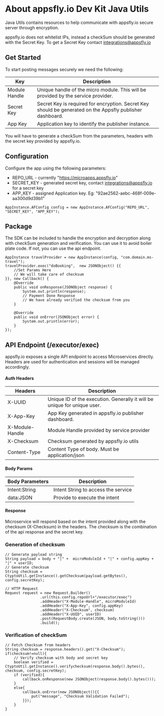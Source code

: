 # About appsfly.io Dev Kit Java Utils
Java Utils contains resources to help communicate with appsfly.io secure server through encryption. 

appsfly.io does not whitelist IPs, instead a checkSum should be generated with the Secret Key. To get a Secret Key contact integrations@appsfly.io

##  Get Started
To start posting messages securely we need the following:

| Key | Description |
| --- | --- |
| Module Handle | Unique handle of the micro module. This will be provided by the service provider. |
| Secret Key | Secret Key is required for encryption. Secret Key should be generated on the Appsfly publisher dashboard. |
| App Key | Application key to identify the publisher instance. |

You will have to generate a checkSum from the parameters, headers with the secret key provided by appsfly.io.

## Configuration
Configure the app using the following parameters:

* REPO_URL - currently "https://microapps.appsfly.io"
* SECRET_KEY - generated secret key, contact integrations@appsfly.io for a secret key
* APP_KEY - assigned Application key. Eg: "92ae2562-aebc-468f-009e-aa300d9d39b1"

```
AppInstance.AFConfig config = new AppInstance.AFConfig("REPO_URL", "SECRET_KEY", "APP_KEY");
```    
## Package
The SDK can be included to handle the encryption and decryption along with checkSum generation and verification.
You can use it to avoid boiler plate code. If not, you can use the api endpoint.

```
AppInstance travelProvider = new AppInstance(config, "com.domain.ms-travel");
travelProvider.exec("doBooking",  new JSONObject() {{
    //Set Params Here
    // We will take care of checksum
}}, new Callback() {
    @Override
    public void onResponse(JSONObject response) {
        System.out.println(response);
        // Payment Done Response
        // We have already verified the checksum from you
    }

    @Override
    public void onError(JSONObject error) {
        System.out.println(error);
    }
});
```

## API Endpoint (/executor/exec)

appsfly.io exposes a single API endpoint to access Microservices directly. Headers are used for authentication and sessions will be managed accordingly.

#### Auth Headers

| Headers | Description |
| --- | --- |
| X-UUID | Unique ID of the execution. Generally it will be unique for unique user. |
| X-App-Key | App Key generated in appsfly.io publisher dashboard. |
| X-Module-Handle | Module Handle provided by service provider |
| X-Checksum | Checksum generated by appsfly.io utils |
| Content-Type | Content Type of body. Must be application/json |

#### Body Params

| Body Parameters | Description |
| --- | --- |
| Intent:String | Intent String to access the service |
| data:JSON | Provide to execute the intent |

#### Response

Microservice will respond based on the intent provided along with the checksum (X-Checksum) in the headers. The checksum is the combination of the api response and the secret key.

### Generation of checksum

```
// Generate payload string
String payload = body + "|" +  microModuleId + "|" + config.appKey + "|" + userID;
// Generate checksum
String checksum = CtyptoUtil.getInstance().getChecksum(payload.getBytes(), config.secretKey);

// HTTP Request
Request request = new Request.Builder()
                .url(this.config.repoUrl+"/executor/exec")
                .addHeader("X-Module-Handle", microModuleId)
                .addHeader("X-App-Key", config.appKey)
                .addHeader("X-Checksum", checksum)
                .addHeader("X-UUID", userID)
                .post(RequestBody.create(JSON, body.toString()))
                .build();
```

### Verification of checkSum

```
// Fetch Checksum from headers
String checksum = response.headers().get("X-Checksum");
if(checksum!=null){
    // Verify checksum with body and secret key
    boolean verified = CtyptoUtil.getInstance().verifychecksum(response.body().bytes(), checksum, config.secretKey);
    if (verified){
        callback.onResponse(new JSONObject(response.body().bytes()));
    }
    else{
        callback.onError(new JSONObject(){{
            put("message", "Checksum Validation Failed");
        }});
    }
}
``` 
